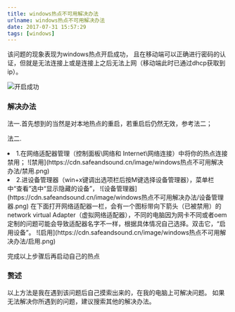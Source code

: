 ```yaml
---
title: windows热点不可用解决办法
urlname: windows热点不可用解决办法
date: 2017-07-31 15:57:29
tags: [windows]
---
```

该问题的现象表现为windows热点开启成功，
且在移动端可以正确进行密码的认证，但就是无法连接上或是连接上之后无法上网（移动端此时已通过dhcp获取到ip）。
<!-- more -->

![开启成功](https://cdn.safeandsound.cn/image/windows热点不可用解决办法/开启成功.png) 


### 解决办法
法一.首先想到的当然是对本地热点的重启，若重启后仍然无效，参考法二；

法二.
<li>1.在网络适配器管理（控制面板\网络和 Internet\网络连接）中将你的热点连接禁用；
![禁用](https://cdn.safeandsound.cn/image/windows热点不可用解决办法/禁用.png)
<li>2.进设备管理器（win+x键调出选项栏后按M键选择设备管理器），菜单栏中“查看”选中“显示隐藏的设备”，
![设备管理器](https://cdn.safeandsound.cn/image/windows热点不可用解决办法/设备管理器.png)
在下面打开网络适配器一栏，会有一个图标带向下箭头（已被禁用）的 network virtual Adapter（虚拟网络适配器），不同的电脑因为网卡不同或者oem定制的问题可能会导致适配器名字不一样，根据具体情况自己选择。双击它，“启用设备”。
![启用](https://cdn.safeandsound.cn/image/windows热点不可用解决办法/启用.png)

完成以上步骤后再启动自己的热点

### 赘述
以上方法是我在遇到该问题后自己摸索出来的，在我的电脑上可解决问题。
如果无法解决你所遇到的问题，建议搜索其他的解决办法。